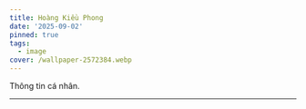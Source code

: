 ```yaml
---
title: Hoàng Kiều Phong
date: '2025-09-02'
pinned: true
tags:
  - image
cover: /wallpaper-2572384.webp
---
```

Thông tin cá nhân.

---

